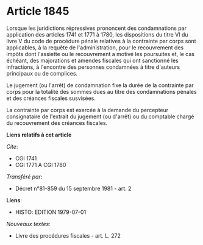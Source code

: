 # Article 1845

Lorsque les juridictions répressives prononcent des condamnations par application des articles 1741 et 1771 à 1780, les
dispositions du titre VI du livre V du code de procédure pénale relatives à la contrainte par corps sont applicables, à la
requête de l'administration, pour le recouvrement des impôts dont l'assiette ou le recouvrement a motivé les poursuites et,
le cas échéant, des majorations et amendes fiscales qui ont sanctionné les infractions, à l'encontre des personnes condamnées
à titre d'auteurs principaux ou de complices.

Le jugement (ou l'arrêt) de condamnation fixe la durée de la contrainte par corps pour la totalité des sommes dues au titre
des condamnations pénales et des créances fiscales susvisées.

La contrainte par corps est exercée à la demande du percepteur consignataire de l'extrait du jugement (ou d'arrêt) ou du
comptable chargé du recouvrement des créances fiscales.

**Liens relatifs à cet article**

_Cite_:

  - CGI 1741
  - CGI 1771 A CGI 1780

_Transféré par_:

  - Décret n°81-859 du 15 septembre 1981 - art. 2

**Liens**:

  - HISTO: EDITION 1979-07-01

_Nouveaux textes_:

  - Livre des procédures fiscales - art. L. 272
